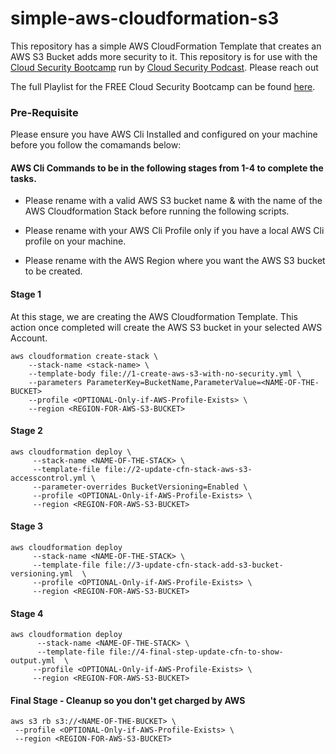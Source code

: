 # simple-aws-cloudformation-s3

This repository has a simple AWS CloudFormation Template that creates an AWS S3 Bucket adds more security to it. This repository is for use with the [Cloud Security Bootcamp](https://www.cloudsecuritybootcamp.com/) run by [Cloud Security Podcast](https://cloudsecuritypodcast.tv/). Please reach out

The full Playlist for the FREE Cloud Security Bootcamp can be found [here](https://youtube.com/playlist?list=PLrU93JvkXVl5TamdCdCwzqFs6vt5vySFi).

### Pre-Requisite

Please ensure you have AWS Cli Installed and configured on your machine before you follow the comamands below:

#### **AWS Cli Commands to be in the following stages from 1-4 to complete the tasks**. 

* Please rename <NAME-OF-THE-BUCKET> with a valid AWS S3 bucket name & <NAME-OF-THE-STACK> with the name of the AWS Cloudformation Stack before running the following scripts.

* Please rename <OPTIONAL-Only-if-AWS-Profile-Exists> with your AWS Cli Profile only if you have a local AWS Cli profile on your machine.

* Please rename <REGION-FOR-AWS-S3-BUCKET> with the AWS Region where you want the AWS S3 bucket to be created.

#### Stage 1

At this stage, we are creating the AWS Cloudformation Template. This action once completed will create the AWS S3 bucket in your selected AWS Account.

```
aws cloudformation create-stack \
    --stack-name <stack-name> \
    --template-body file://1-create-aws-s3-with-no-security.yml \
    --parameters ParameterKey=BucketName,ParameterValue=<NAME-OF-THE-BUCKET>
    --profile <OPTIONAL-Only-if-AWS-Profile-Exists> \
    --region <REGION-FOR-AWS-S3-BUCKET>
 ``` 

#### Stage 2

```     
aws cloudformation deploy \
     --stack-name <NAME-OF-THE-STACK> \
     --template-file file://2-update-cfn-stack-aws-s3-accesscontrol.yml \
     --parameter-overrides BucketVersioning=Enabled \
     --profile <OPTIONAL-Only-if-AWS-Profile-Exists> \
     --region <REGION-FOR-AWS-S3-BUCKET>
 ``` 

#### Stage 3
``` 
aws cloudformation deploy 
     --stack-name <NAME-OF-THE-STACK> \
     --template-file file://3-update-cfn-stack-add-s3-bucket-versioning.yml  \
     --profile <OPTIONAL-Only-if-AWS-Profile-Exists> \
     --region <REGION-FOR-AWS-S3-BUCKET> 
```
#### Stage 4
``` 
aws cloudformation deploy 
      --stack-name <NAME-OF-THE-STACK> \
      --template-file file://4-final-step-update-cfn-to-show-output.yml  \
     --profile <OPTIONAL-Only-if-AWS-Profile-Exists> \
     --region <REGION-FOR-AWS-S3-BUCKET> 
```      
 
#### Final Stage - Cleanup so you don't get charged by AWS
```
aws s3 rb s3://<NAME-OF-THE-BUCKET> \
 --profile <OPTIONAL-Only-if-AWS-Profile-Exists> \
 --region <REGION-FOR-AWS-S3-BUCKET> 
```
